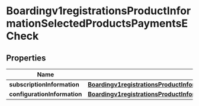 
# Boardingv1registrationsProductInformationSelectedProductsPaymentsECheck

## Properties
Name | Type | Description | Notes
------------ | ------------- | ------------- | -------------
**subscriptionInformation** | [**Boardingv1registrationsProductInformationSelectedProductsPaymentsECheckSubscriptionInformation**](Boardingv1registrationsProductInformationSelectedProductsPaymentsECheckSubscriptionInformation.md) |  |  [optional]
**configurationInformation** | [**Boardingv1registrationsProductInformationSelectedProductsPaymentsECheckConfigurationInformation**](Boardingv1registrationsProductInformationSelectedProductsPaymentsECheckConfigurationInformation.md) |  |  [optional]



